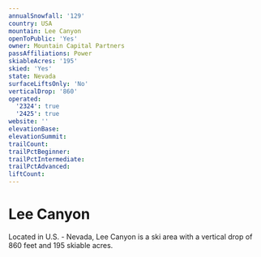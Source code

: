 ```yaml
---
annualSnowfall: '129'
country: USA
mountain: Lee Canyon
openToPublic: 'Yes'
owner: Mountain Capital Partners
passAffiliations: Power
skiableAcres: '195'
skied: 'Yes'
state: Nevada
surfaceLiftsOnly: 'No'
verticalDrop: '860'
operated:
  '2324': true
  '2425': true
website: ''
elevationBase:
elevationSummit:
trailCount:
trailPctBeginner:
trailPctIntermediate:
trailPctAdvanced:
liftCount:
---
```



# Lee Canyon

Located in U.S. - Nevada, Lee Canyon is a ski area with a vertical drop of 860 feet and 195 skiable acres.
